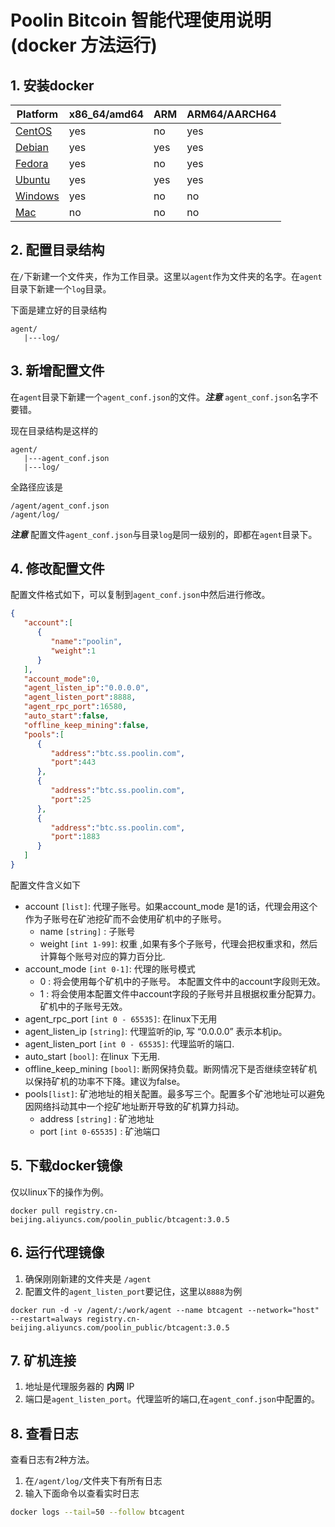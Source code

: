 # Poolin Bitcoin 智能代理使用说明 (docker 方法运行)

## 1. 安装docker
|Platform|x86_64/amd64|ARM|ARM64/AARCH64|
|---|---|---|---|
|[CentOS](https://docs.docker.com/install/linux/docker-ce/centos/)|yes|no|yes|
|[Debian](https://docs.docker.com/install/linux/docker-ce/debian/)|yes|yes|yes|
|[Fedora](https://docs.docker.com/install/linux/docker-ce/fedora/)|yes|no|yes|
|[Ubuntu](https://docs.docker.com/install/linux/docker-ce/ubuntu/)|yes|yes|yes| 
|[Windows](https://docs.docker.com/docker-for-windows/install/)|yes | no | no |
|[Mac](https://docs.docker.com/docker-for-mac/install/) | no | no | no |


## 2. 配置目录结构

在`/`下新建一个文件夹，作为工作目录。这里以`agent`作为文件夹的名字。在`agent`目录下新建一个`log`目录。

下面是建立好的目录结构
```
agent/
   |---log/
```

## 3. 新增配置文件
在`agent`目录下新建一个`agent_conf.json`的文件。***注意*** `agent_conf.json`名字不要错。

现在目录结构是这样的

```
agent/
   |---agent_conf.json
   |---log/
```
全路径应该是

```
/agent/agent_conf.json
/agent/log/
```

***注意*** 配置文件`agent_conf.json`与目录`log`是同一级别的，即都在`agent`目录下。

## 4. 修改配置文件

配置文件格式如下，可以复制到`agent_conf.json`中然后进行修改。


```json
{  
   "account":[  
      {  
         "name":"poolin",
         "weight":1
      }
   ],
   "account_mode":0,
   "agent_listen_ip":"0.0.0.0",
   "agent_listen_port":8888,
   "agent_rpc_port":16580,
   "auto_start":false,
   "offline_keep_mining":false,
   "pools":[  
      {  
         "address":"btc.ss.poolin.com",
         "port":443
      },
      {  
         "address":"btc.ss.poolin.com",
         "port":25
      },
      {  
         "address":"btc.ss.poolin.com",
         "port":1883
      }
   ]
}
```

配置文件含义如下

- account `[list]`: 代理子账号。如果account_mode 是1的话，代理会用这个作为子账号在矿池挖矿而不会使用矿机中的子账号。
  - name `[string]`    : 子账号 
  - weight `[int 1-99]`: 权重 ,如果有多个子账号，代理会把权重求和，然后计算每个账号对应的算力百分比. 
- account_mode `[int 0-1]`: 代理的账号模式 
  - 0 : 将会使用每个矿机中的子账号。 本配置文件中的account字段则无效。
  - 1 : 将会使用本配置文件中account字段的子账号并且根据权重分配算力。矿机中的子账号无效。
- agent_rpc_port `[int 0 - 65535]`: 在linux下无用
- agent_listen_ip `[string]`: 代理监听的ip, 写 “0.0.0.0” 表示本机ip。
- agent_listen_port `[int 0 - 65535]`: 代理监听的端口. 
- auto_start `[bool]`: 在linux 下无用. 
- offline_keep_mining `[bool]`: 断网保持负载。断网情况下是否继续空转矿机以保持矿机的功率不下降。建议为false。 
- pools`[list]`: 矿池地址的相关配置。最多写三个。配置多个矿池地址可以避免因网络抖动其中一个挖矿地址断开导致的矿机算力抖动。
  - address `[string]` : 矿池地址
  - port `[int 0-65535]` : 矿池端口


## 5. 下载docker镜像

仅以linux下的操作为例。

```shell
docker pull registry.cn-beijing.aliyuncs.com/poolin_public/btcagent:3.0.5
```

## 6. 运行代理镜像

1. 确保刚刚新建的文件夹是 `/agent`
2. 配置文件的`agent_listen_port`要记住，这里以`8888`为例

```shell
docker run -d -v /agent/:/work/agent --name btcagent --network="host" --restart=always registry.cn-beijing.aliyuncs.com/poolin_public/btcagent:3.0.5
```

## 7. 矿机连接

1. 地址是代理服务器的 **内网** IP
2. 端口是`agent_listen_port`。代理监听的端口,在`agent_conf.json`中配置的。

## 8. 查看日志

查看日志有2种方法。

1. 在`/agent/log/`文件夹下有所有日志
2. 输入下面命令以查看实时日志

```bash
docker logs --tail=50 --follow btcagent
```
